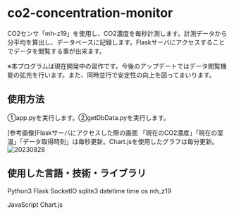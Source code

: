 # co2-concentration-monitor
CO2センサ「mh-z19」を使用し、CO2濃度を毎秒計測します。計測データから分平均を算出し、データベースに記録します。Flaskサーバにアクセスすることでデータを閲覧する事が出来ます。

※本プログラムは現在開発中の習作です。今後のアップデートではデータ閲覧機能の拡充を行います。また、同時並行で安定性の向上を図ってまいります。

## 使用方法
①app.pyを実行します。②getDbData.pyを実行します。

[参考画像]Flaskサーバにアクセスした際の画面
「現在のCO2濃度」「現在の室温」「データ取得時刻」は毎秒更新。Chart.jsを使用したグラフは毎分更新。
![20230828](https://github.com/KirishimaCC/co2-concentration-monitor/assets/143318141/a455eaa6-ba38-439b-a84e-72e2cdbb84fe)


## 使用した言語・技術・ライブラリ
Python3
Flask
SocketIO
sqlite3
datetime
time
os
mh_z19

JavaScript
Chart.js
